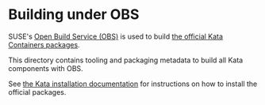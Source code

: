 # Building under OBS

SUSE's [Open Build Service (OBS)](https://openbuildservice.org) is used to
build [the official Kata Containers packages](https://build.opensuse.org/project/subprojects/home:katacontainers).

This directory contains tooling and packaging metadata to build all Kata
components with OBS.

See
[the Kata installation documentation](../../../docs/install/README.md)
for instructions on how to install the official packages.
